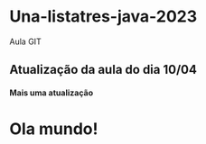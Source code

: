 # Una-listatres-java-2023
Aula GIT
## Atualização da aula do dia 10/04


  
#### Mais uma atualização


# Ola mundo!
